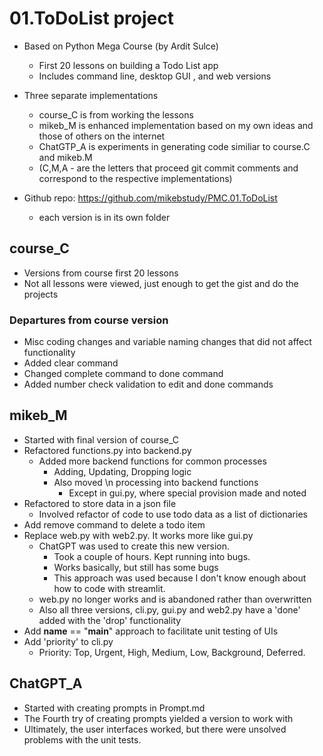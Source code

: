 # 01.ToDoList project
- Based on Python Mega Course (by Ardit Sulce)
  - First 20 lessons on building a Todo List app
  - Includes command line, desktop GUI , and web versions
 
- Three separate implementations 
  - course_C is from working the lessons
  - mikeb_M is enhanced implementation based on my own ideas and those of others on the internet
  - ChatGTP_A is experiments in generating code similiar to course.C and mikeb.M
  - (C,M,A - are the letters that proceed git commit comments and correspond to the respective implementations)

- Github repo: https://github.com/mikebstudy/PMC.01.ToDoList
  - each version is in its own folder 

## course_C
- Versions from course first 20 lessons
- Not all lessons were viewed, just enough to get the gist and do the projects
 
### Departures from course version
- Misc coding changes and variable naming changes that did not affect functionality
- Added clear command
- Changed complete command to done command
- Added number check validation to edit and done commands

## mikeb_M

- Started with final version of course_C
- Refactored functions.py into backend.py
  - Added more backend functions for common processes 
    - Adding, Updating, Dropping logic
    - Also moved \n processing into backend functions
      - Except in gui.py, where special provision made and noted
- Refactored to store data in a json file
  - Involved refactor of code to use todo data as a list of dictionaries
- Add remove command to delete a todo item
- Replace web.py with web2.py. It works more like gui.py
  - ChatGPT was used to create this new version. 
    - Took a couple of hours. Kept running into bugs. 
    - Works basically, but still has some bugs
    - This approach was used because I don't know enough about how to code with streamlit.
  - web.py no longer works and is abandoned rather than overwritten
  - Also all three versions, cli.py, gui.py and web2.py have a 'done' added with the 'drop' functionality 
- Add __name__ == "__main__" approach to facilitate unit testing of UIs 
- Add 'priority' to cli.py
  - Priority: Top, Urgent, High, Medium, Low, Background, Deferred.

## ChatGPT_A

- Started with creating prompts in Prompt.md
- The Fourth try of creating prompts yielded a version to work with
- Ultimately, the user interfaces worked, but there were unsolved problems with the unit tests. 